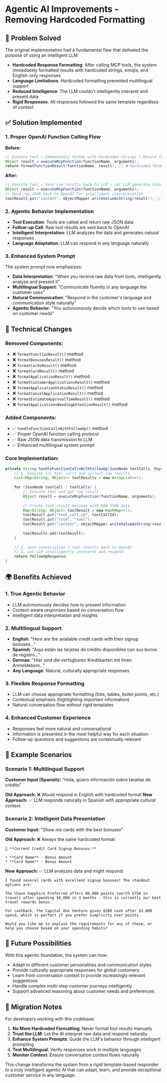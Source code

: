 # Agentic AI Improvements - Removing Hardcoded Formatting

## 🎯 Problem Solved

The original implementation had a fundamental flaw that defeated the purpose of using an intelligent LLM:
- **Hardcoded Response Formatting**: After calling MCP tools, the system immediately formatted results with hardcoded strings, emojis, and English-only responses
- **Language Limitations**: Hardcoded formatting prevented multilingual support
- **Reduced Intelligence**: The LLM couldn't intelligently interpret and present data
- **Rigid Responses**: All responses followed the same template regardless of context

## ✅ Solution Implemented

### 1. Proper OpenAI Function Calling Flow
**Before:**
```java
// Execute tool → Immediately format with hardcoded strings → Return formatted text
Object result = executeMcpFunction(functionName, arguments);
return formatFunctionResult(functionName, result); // ❌ Hardcoded formatting
```

**After:**
```java
// Execute tool → Send raw results back to LLM → Let LLM generate intelligent response
Object result = executeMcpFunction(functionName, arguments);
// Send raw JSON back to OpenAI for intelligent interpretation
toolResult.put("content", objectMapper.writeValueAsString(result)); // ✅ Raw data
```

### 2. Agentic Behavior Implementation
- **Tool Execution**: Tools are called and return raw JSON data
- **Follow-up Call**: Raw tool results are sent back to OpenAI
- **Intelligent Interpretation**: LLM analyzes the data and generates natural responses
- **Language Adaptation**: LLM can respond in any language naturally

### 3. Enhanced System Prompt
The system prompt now emphasizes:
- **Data Interpretation**: "When you receive raw data from tools, intelligently analyze and present it"
- **Multilingual Support**: "Communicate fluently in any language the customer uses"
- **Natural Communication**: "Respond in the customer's language and communication style naturally"
- **Agentic Behavior**: "You autonomously decide which tools to use based on customer needs"

## 🔧 Technical Changes

### Removed Components:
- ❌ `formatFunctionResult()` method
- ❌ `formatBonusesResult()` method  
- ❌ `formatCardsResult()` method
- ❌ `formatCardResult()` method
- ❌ `formatApplicationResult()` method
- ❌ `formatCustomerApplicationsResult()` method
- ❌ `formatApplicationStatusResult()` method
- ❌ `formatCancelApplicationResult()` method
- ❌ `formatEstimateApprovalTimeResult()` method
- ❌ `formatApplicationsNeedingAttentionResult()` method

### Added Components:
- ✅ `handleFunctionCallsWithFollowUp()` method
- ✅ Proper OpenAI function calling protocol
- ✅ Raw JSON data transmission to LLM
- ✅ Enhanced multilingual system prompt

### Core Implementation:
```java
private String handleFunctionCallsWithFollowUp(JsonNode toolCalls, Map<String, Object> originalRequest) {
    // 1. Execute all tool calls and collect raw results
    List<Map<String, Object>> toolResults = new ArrayList<>();
    
    for (JsonNode toolCall : toolCalls) {
        // Execute tool and get raw result
        Object result = executeMcpFunction(functionName, arguments);
        
        // Create tool result message with RAW JSON data
        Map<String, Object> toolResult = new HashMap<>();
        toolResult.put("tool_call_id", toolCallId);
        toolResult.put("role", "tool");
        toolResult.put("content", objectMapper.writeValueAsString(result)); // ✅ Raw data
        
        toolResults.add(toolResult);
    }
    
    // 2. Send conversation + tool results back to OpenAI
    // 3. Let LLM intelligently interpret and respond
    return followUpResponse;
}
```

## 🌍 Benefits Achieved

### 1. True Agentic Behavior
- LLM autonomously decides how to present information
- Context-aware responses based on conversation flow
- Intelligent data interpretation and insights

### 2. Multilingual Support
- **English**: "Here are the available credit cards with their signup bonuses..."
- **Spanish**: "Aquí están las tarjetas de crédito disponibles con sus bonos de registro..."
- **German**: "Hier sind die verfügbaren Kreditkarten mit ihren Anmeldeboni..."
- **Any Language**: Natural, culturally appropriate responses

### 3. Flexible Response Formatting
- LLM can choose appropriate formatting (lists, tables, bullet points, etc.)
- Contextual emphasis (highlighting important information)
- Natural conversation flow without rigid templates

### 4. Enhanced Customer Experience
- Responses feel more natural and conversational
- Information is presented in the most helpful way for each situation
- Follow-up questions and suggestions are contextually relevant

## 🧪 Example Scenarios

### Scenario 1: Multilingual Support
**Customer Input (Spanish):** "Hola, quiero información sobre tarjetas de crédito"

**Old Approach:** ❌ Would respond in English with hardcoded format
**New Approach:** ✅ LLM responds naturally in Spanish with appropriate cultural context

### Scenario 2: Intelligent Data Presentation
**Customer Input:** "Show me cards with the best bonuses"

**Old Approach:** ❌ Always the same hardcoded format:
```
🎁 **Current Credit Card Signup Bonuses:**

• **Card Name** - Bonus Amount
• **Card Name** - Bonus Amount
```

**New Approach:** ✅ LLM analyzes data and might respond:
```
I found several cards with excellent signup bonuses! The standout options are:

The Chase Sapphire Preferred offers 60,000 points (worth $750 in travel) after spending $4,000 in 3 months - this is currently our best travel rewards bonus.

For cashback, the Capital One Venture gives $500 cash after $3,000 spend, which is perfect if you prefer simplicity over points.

Would you like me to explain the requirements for any of these, or help you choose based on your spending habits?
```

## 🚀 Future Possibilities

With this agentic foundation, the system can now:
- Adapt to different customer personalities and communication styles
- Provide culturally appropriate responses for global customers
- Learn from conversation context to provide increasingly relevant suggestions
- Handle complex multi-step customer journeys intelligently
- Support advanced reasoning about customer needs and preferences

## 📝 Migration Notes

For developers working with this codebase:
1. **No More Hardcoded Formatting**: Never format tool results manually
2. **Trust the LLM**: Let the AI interpret raw data and respond naturally
3. **Enhance System Prompts**: Guide the LLM's behavior through intelligent prompting
4. **Test Multilingual**: Verify responses work in multiple languages
5. **Monitor Context**: Ensure conversation context flows naturally

This change transforms the system from a rigid template-based responder to a truly intelligent agentic AI that can adapt, learn, and provide exceptional customer service in any language. 